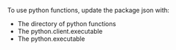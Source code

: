 To use python functions, update the package json with:
- The directory of python functions
- The python.client.executable
- The python.executable